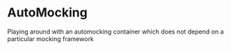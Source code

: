 AutoMocking
===========

Playing around with an automocking container which does not depend on a particular mocking framework
